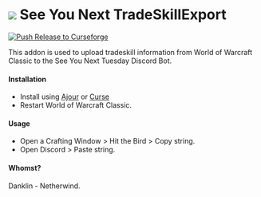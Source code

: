 # ![](favicon-32x32.png) See You Next TradeSkillExport

[![Push Release to Curseforge](https://github.com/bdanklin/tradeskill/actions/workflows/main.yml/badge.svg?branch=main)](https://github.com/bdanklin/tradeskill/actions/workflows/main.yml)

This addon is used to upload tradeskill information from World of Warcraft Classic to the See You Next Tuesday Discord Bot.

#### Installation

- Install using [Ajour](https://github.com/ajour/ajour) or [Curse](https://www.curseforge.com/wow/addons/see-you-next-tradeskill-export)
- Restart World of Warcraft Classic.

#### Usage

- Open a Crafting Window > Hit the Bird > Copy string.
- Open Discord > Paste string.

#### Whomst?

Danklin - Netherwind.
